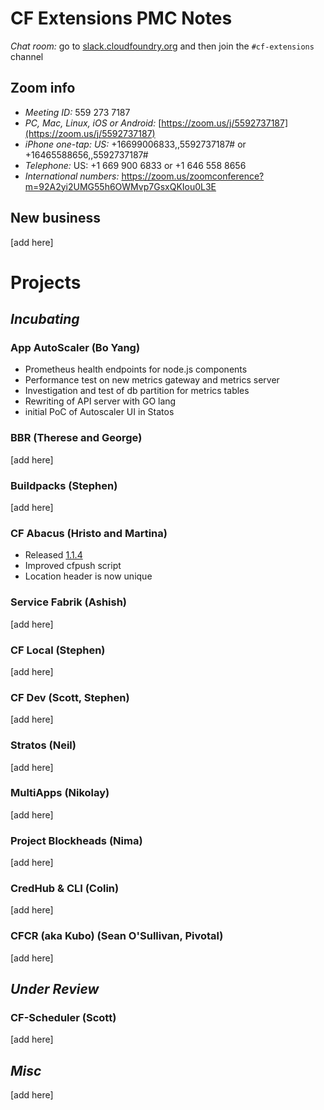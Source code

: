 # CF Extensions PMC Notes

*Chat room:* go to [slack.cloudfoundry.org](https://slack.cloudfoundry.org) and then join the `#cf-extensions` channel

## Zoom info

- *Meeting ID:* 559 273 7187
- *PC, Mac, Linux, iOS or Android:* [https://zoom.us/j/5592737187](https://zoom.us/j/5592737187)
- *iPhone one-tap: US:* +16699006833,,5592737187#  or +16465588656,,5592737187# 
- *Telephone:* US: +1 669 900 6833  or +1 646 558 8656 
- *International numbers:* https://zoom.us/zoomconference?m=92A2yi2UMG55h6OWMvp7GsxQKIou0L3E

## New business

[add here]

# Projects

## _Incubating_

### App AutoScaler (Bo Yang)

- Prometheus health endpoints for node.js components
- Performance test on new metrics gateway and metrics server
- Investigation and test of db partition for metrics tables
- Rewriting of API server with GO lang
- initial PoC of Autoscaler UI in Statos 

 
### BBR (Therese and George)

[add here]

### Buildpacks (Stephen)

[add here]

### CF Abacus (Hristo and Martina)

* Released [1.1.4](https://github.com/cloudfoundry-incubator/cf-abacus/releases/tag/v1.1.4)
* Improved cfpush script
* Location header is now unique

### Service Fabrik (Ashish)

[add here]

### CF Local (Stephen)

[add here]

### CF Dev (Scott, Stephen)

[add here]

### Stratos (Neil)

[add here]

### MultiApps (Nikolay)

[add here]

### Project Blockheads (Nima)

[add here]

### CredHub & CLI (Colin)

[add here]

### CFCR (aka Kubo) (Sean O'Sullivan, Pivotal)

[add here]

## _Under Review_

### CF-Scheduler (Scott)

[add here]

## _Misc_

[add here]
